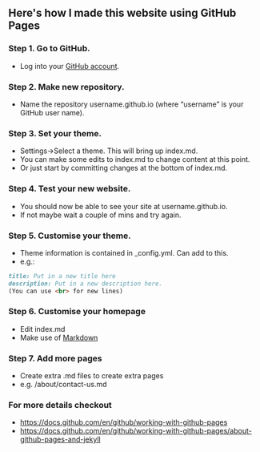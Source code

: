 ## Here's how I made this website using GitHub Pages

### Step 1. Go to GitHub.
* Log into your [GitHub account](https://github.com/).

### Step 2. Make new repository.
* Name the repository username.github.io (where “username” is your GitHub user name).

### Step 3. Set your theme.
* Settings->Select a theme. This will bring up index.md.
* You can make some edits to index.md to change content at this point.
* Or just start by committing changes at the bottom of index.md.

### Step 4. Test your new website.
* You should now be able to see your site at username.github.io.
* If not maybe wait a couple of mins and try again.

### Step 5. Customise your theme.
* Theme information is contained in _config.yml. Can add to this.
* e.g.:
```markdown
title: Put in a new title here
description: Put in a new description here.
(You can use <br> for new lines)
```
### Step 6. Customise your homepage
* Edit index.md
* Make use of [Markdown](https://guides.github.com/features/mastering-markdown/)

### Step 7. Add more pages
* Create extra .md files to create extra pages
* e.g. /about/contact-us.md

### For more details checkout
* https://docs.github.com/en/github/working-with-github-pages
* https://docs.github.com/en/github/working-with-github-pages/about-github-pages-and-jekyll
